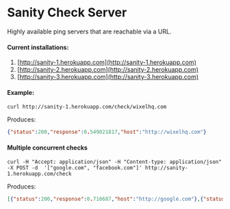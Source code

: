 Sanity Check Server
=============

Highly available ping servers that are reachable via a URL.

#### Current installations:

1. [http://sanity-1.herokuapp.com](http://sanity-1.herokuapp.com)
2. [http://sanity-2.herokuapp.com](http://sanity-2.herokuapp.com)
3. [http://sanity-3.herokuapp.com](http://sanity-3.herokuapp.com)

#### Example:

`curl http://sanity-1.herokuapp.com/check/wixelhq.com`

Produces:

```json
{"status":200,"response":0.549021817,"host":"http://wixelhq.com"}
```

#### Multiple concurrent checks

`curl -H "Accept: application/json" -H "Content-type: application/json" -X POST -d 
'["google.com", "facebook.com"]' http://sanity-1.herokuapp.com/check`

Produces:

```json
[{"status":200,"response":0.716687,"host":"http://google.com"},{"status":200,"response":0.872883,"host":"http://facebook.com"}]
```
